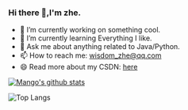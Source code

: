 ### Hi there 👋,I'm zhe.
- 🔭 I’m currently working on something cool.
- 🌱 I’m currently learning Everything I like.
- 💬 Ask me about anything related to Java/Python.
- 📫 How to reach me: wisdom_zhe@qq.com
- 😄 Read more about my CSDN: [here](https://blog.csdn.net/qq_44231797?spm=1000.2115.3001.5343)

[![Mango's github stats](https://github-readme-stats.vercel.app/api?username=xjtu-fgh&show_icons=true&theme=radical)](https://github.com/xjtu-fgh/github-readme-stats)

![Top Langs](https://github-readme-stats.vercel.app/api/top-langs/?username=xjtu-fgh&layout=compact&theme=tokyonight)
